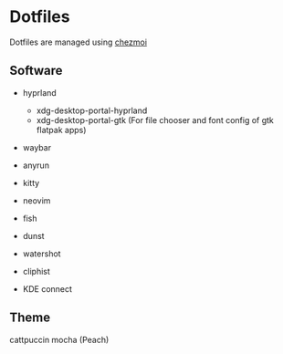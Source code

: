 # Dotfiles

Dotfiles are managed using [chezmoi](https://chezmoi.io)

## Software
- hyprland
    - xdg-desktop-portal-hyprland
    - xdg-desktop-portal-gtk (For file chooser and font config of gtk flatpak apps)
- waybar
- anyrun
- kitty
- neovim
- fish
- dunst
- watershot
- cliphist

- KDE connect

## Theme
cattpuccin mocha (Peach)
